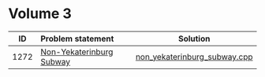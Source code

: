 # Volume 3

|  ID  |                               Problem statement                               |                            Solution                            |
|:----:|:------------------------------------------------------------------------------|:--------------------------------------------------------------:|
| 1272 | [Non-Yekaterinburg Subway](http://acm.timus.ru/problem.aspx?space=1&num=1272) | [non_yekaterinburg_subway.cpp](./non_yekaterinburg_subway.cpp) |
